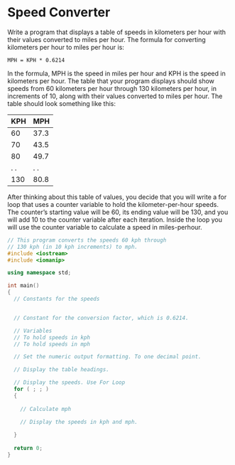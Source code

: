 # Speed Converter
Write a program that displays a table of speeds in kilometers per hour with their values 
converted to miles per hour. The formula for converting kilometers per hour to miles per hour is:

```
MPH = KPH * 0.6214
```

In the formula, MPH is the speed in miles per hour and KPH is the speed in kilometers per hour.
The table that your program displays should show speeds from 60 kilometers per hour
through 130 kilometers per hour, in increments of 10, along with their values converted to
miles per hour. The table should look something like this:

| KPH | MPH |
| --- | --- |
| 60 | 37.3 |
| 70 | 43.5 |
| 80 | 49.7 |
| . . | . . |
| 130 | 80.8 |

After thinking about this table of values, you decide that you will write a for loop that uses
a counter variable to hold the kilometer-per-hour speeds. The counter’s starting value will
be 60, its ending value will be 130, and you will add 10 to the counter variable after each
iteration. Inside the loop you will use the counter variable to calculate a speed in miles-perhour.

```c++
// This program converts the speeds 60 kph through
// 130 kph (in 10 kph increments) to mph.
#include <iostream>
#include <iomanip>

using namespace std;

int main()
{
  // Constants for the speeds


  // Constant for the conversion factor, which is 0.6214.

  // Variables
  // To hold speeds in kph
  // To hold speeds in mph

  // Set the numeric output formatting. To one decimal point.

  // Display the table headings.

  // Display the speeds. Use For Loop
  for ( ; ; )
  {
    
    // Calculate mph

    // Display the speeds in kph and mph.
    
  }
  
  return 0;
}
```
